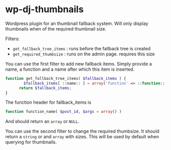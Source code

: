 wp-dj-thumbnails
================

Wordpress plugin for an thumbnail fallback system. Will only display thumbnails when of the required 
thumbnail size.

Filters: 
  * `get_fallback_tree_items`	: runs before the fallback tree is created
  * `get_required_thumbsize`	: runs on the admin page. requires this size

You can use the first filter to add new fallback items. Simply provide a name, a function and a name
after which this item is inserted.

````php
function get_fallback_tree_items( $fallback_items ) {
  		$fallback_items[ ::name:: ] = array('function' => ::function::, 'after' => ::name:: or null );
      return $fallback_items;
}
````

The function header for fallback_items is

````php
function function_name( $post_id, $args = array() ) 
````

And should return an `array` or `NULL`.

You can use the second filter to change the required thumbsize. It should return a `string` or and `array` with sizes. 
This will be used by default when querying for thumbnails. 
